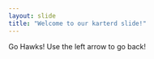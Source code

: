 ```yaml
---
layout: slide
title: "Welcome to our karterd slide!"
---
```

Go Hawks!
Use the left arrow to go back!

